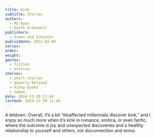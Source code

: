 ```yaml
---
title: Kink
subtitle: Stories
authors:
  - RO Kwon
  - Garth Greenwell
publishers:
  - Simon and Schuster
publishDate: 2021-02-09
series: 
order: 
weight: 
genres:
  - fiction
  - erotica
shelves:
  - short-stories
  - queerly-beloved
  - kinky-books
  - taboo
date: 2024-12-20 11:44
lastmod: 2024-12-20 11:44
---
```

A letdown. Overall, it’s a bit “disaffected millennials discover kink,” and I enjoy so much more when it’s kink in romance, erotica, or even fanfic, where the outcome is joy and unexpected discoveries and a healthy relationship to yourself and others, not disconnection and ennui.
